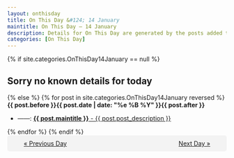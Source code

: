 ```yaml
---
layout: onthisday
title: On This Day &#124; 14 January
maintitle: On This Day — 14 January
description: Details for On This Day are generated by the posts added to the website so the content is subject to changes/updates over time.
categories: [On This Day]
---
```


{% if site.categories.OnThisDay14January == null %}
<h2>Sorry no known details for today</h2>
{% else %}
{% for post in site.categories.OnThisDay14January reversed %}
<strong>{{ post.before }}{{ post.date | date: "%e %B %Y" }}{{ post.after }}</strong>
<ul>
<li> ——: <a class="{{ post.class }}" href="{{ post.url }}"><strong>{{ post.maintitle }}</strong> - {{ post.post_description }}</a></li>
</ul>
{% endfor %}
{% endif %}
<br />
<div style="background-color: #f3f3f3; padding: 10px; border-radius: 5px; text-align: center; display: flex; justify-content: space-evenly;">
<a href="/onthisday/01/01-13">« Previous Day</a>
<span style="visibility:hidden;">[ Visit Leap Year February 29 ]</span>
<a href="/onthisday/01/01-15">Next Day »</a>
</div>
